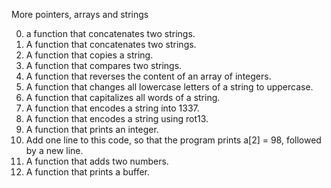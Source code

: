 More pointers, arrays and strings

0. a function that concatenates two strings.
1. A function that concatenates two strings.
2. A function that copies a string.
3. A function that compares two strings.
4. A function that reverses the content of an array of integers.
5. A function that changes all lowercase letters of a string to uppercase.
6. A function that capitalizes all words of a string.
7. A function that encodes a string into 1337.
8. A function that encodes a string using rot13.
9. A function that prints an integer.
10. Add one line to this code, so that the program prints a[2] = 98, followed by a new line.
11. A function that adds two numbers.
12. A function that prints a buffer.
